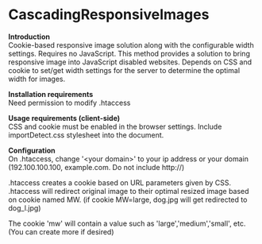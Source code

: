 CascadingResponsiveImages
=========================
<b>Introduction</b><br />
Cookie-based responsive image solution along with the configurable width settings. Requires no JavaScript. This method provides a solution to bring responsive image into JavaScript disabled websites. Depends on CSS and cookie to set/get width settings for the server to determine the optimal width for images.

<b>Installation requirements</b><br />
Need permission to modify .htaccess

<b>Usage requirements (client-side)</b><br />
CSS and cookie must be enabled in the browser settings.
Include importDetect.css stylesheet into the document.

<b>Configuration</b><br />
On .htaccess, change '\<your domain\>' to your ip address or your domain (192.100.100.100, example.com.  Do not include http://)

.htaccess creates a cookie based on  URL parameters given by CSS.
.htaccess will redirect original image to their optimal resized image based on cookie named MW. (if cookie MW=large, dog.jpg will get redirected to dog_l.jpg)

The cookie 'mw' will contain a value such as 'large','medium','small', etc. (You can create more if desired)


